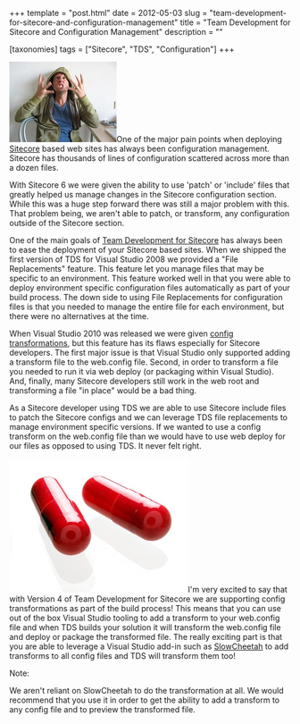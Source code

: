 +++
template = "post.html"
date = 2012-05-03
slug = "team-development-for-sitecore-and-configuration-management"
title = "Team Development for Sitecore and Configuration Management"
description = ""

[taxonomies]
tags = ["Sitecore", "TDS", "Configuration"]
+++

![](pain.jpg)One of the major pain points when deploying [Sitecore](http://www.sitecore.net) based web sites has always been configuration management. Sitecore has thousands of lines of configuration scattered across more than a dozen files. 

<!-- more -->

With Sitecore 6 we were given the ability to use 'patch' or 'include' files that greatly helped us manage changes in the Sitecore configuration section. While this was a huge step forward there was still a major problem with this. That problem being, we aren't able to patch, or transform, any configuration outside of the Sitecore section. 

One of the main goals of [Team Development for Sitecore](http://teamdevelopmentforsitecore.com) has always been to ease the deployment of your Sitecore based sites. When we shipped the first version of TDS for Visual Studio 2008 we provided a "File Replacements" feature. This feature let you manage files that may be specific to an environment. This feature worked well in that you were able to deploy environment specific configuration files automatically as part of your build process. The down side to using File Replacements for configuration files is that you needed to manage the entire file for each environment, but there were no alternatives at the time.

When Visual Studio 2010 was released we were given [config transformations](http://msdn.microsoft.com/en-us/library/dd465326.aspx), but this feature has its flaws especially for Sitecore developers. The first major issue is that Visual Studio only supported adding a transform file to the web.config file. Second, in order to transform a file you needed to run it via web deploy (or packaging within Visual Studio). And, finally, many Sitecore developers still work in the web root and transforming a file "in place" would be a bad thing.

As a Sitecore developer using TDS we are able to use Sitecore include files to patch the Sitecore configs and we can leverage TDS file replacements to manage environment specific versions. If we wanted to use a config transform on the web.config file than we would have to use web deploy for our files as opposed to using TDS. It never felt right.

![](pills.jpg)I'm very excited to say that with Version 4 of Team Development for Sitecore we are supporting config transformations as part of the build process! This means that you can use out of the box Visual Studio tooling to add a transform to your web.config file and when TDS builds your solution it will transform the web.config file and deploy or package the transformed file. The really exciting part is that you are able to leverage a Visual Studio add-in such as [SlowCheetah](http://visualstudiogallery.msdn.microsoft.com/69023d00-a4f9-4a34-a6cd-7e854ba318b5) to add transforms to all config files and TDS will transform them too!

Note:

We aren't reliant on SlowCheetah to do the transformation at all. We would recommend that you use it in order to get the ability to add a transform to any config file and to preview the transformed file.